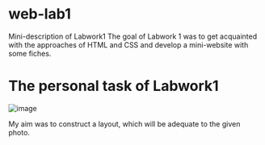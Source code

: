 # web-lab1
Mini-description of Labwork1
The goal of Labwork 1 was to get acquainted with the approaches of HTML and CSS and develop a mini-website with some fiches.

# The personal task of Labwork1
![image](https://github.com/JessFreak/web-lab1/assets/119421914/f79506ba-923e-49aa-bd5d-6b7d82feab64)

My aim was to construct a layout, which will be adequate to the given photo.
